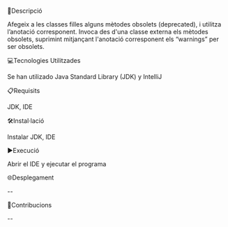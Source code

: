 📄Descripció

Afegeix a les classes filles alguns mètodes obsolets (deprecated), i utilitza l’anotació corresponent. Invoca des d'una classe externa els mètodes obsolets, suprimint mitjançant l'anotació corresponent els “warnings” per ser obsolets.

💻Tecnologies Utilitzades

Se han utilizado Java Standard Library (JDK) y IntelliJ

📋Requisits

JDK, IDE

🛠️Instal·lació

Instalar JDK, IDE

▶️Execució

Abrir el IDE y ejecutar el programa

🌐Desplegament

--

🤝Contribucions

--
